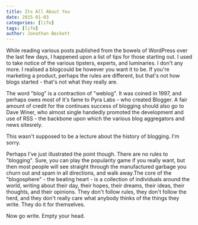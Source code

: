 ```yaml
---
title: Its All About You
date: 2015-01-03
categories: [life]
tags: [life]
author: Jonathan Beckett
---
```


While reading various posts published from the bowels of WordPress over the last few days, I happened upon a list of tips for those starting out. I used to take notice of the various tipsters, experts, and luminaries. I don't any more. I realised a blogcould be however you want it to be. If you're marketing a product, perhaps the rules are different, but that's not how blogs started - that's not what they really are.

The word "blog" is a contraction of "weblog". It was coined in 1997, and perhaps owes most of it's fame to Pyra Labs - who created Blogger. A fair amount of credit for the continues success of blogging should also go to Dave Winer, who almost single handedly promoted the development and use of RSS - the backbone upon which the various blog aggregators and news sitesrely.

This wasn't supposed to be a lecture about the history of blogging. I'm sorry.

Perhaps I've just illustrated the point though. There are no rules to "blogging". Sure, you can play the popularity game if you really want, but then most people will see straight through the manufactured garbage you churn out and spam in all directions, and walk away.The core of the "blogosphere" - the beating heart - is a collection of individuals around the world, writing about their day, their hopes, their dreams, their ideas, their thoughts, and their opinions. They don't follow rules, they don't follow the herd, and they don't really care what anybody thinks of the things they write. They do it for themselves.

Now go write. Empty your head.